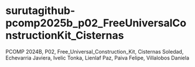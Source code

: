 # surutagithub-pcomp2025b_p02_FreeUniversalConstructionKit_Cisternas
PCOMP 2024B, P02, Free_Universal_Construction_Kit, Cisternas Soledad, Echevarria Javiera, Ivelic Tonka, Lienlaf Paz, Paiva Felipe, Villalobos Daniela
